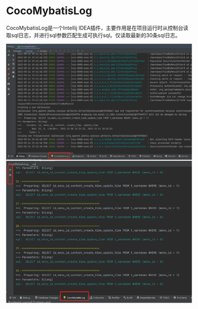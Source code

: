 # CocoMybatisLog

CocoMybatisLog是一个Intellij IDEA插件，主要作用是在项目运行时从控制台读取sql日志，并进行sql参数匹配生成可执行sql。仅读取最新的30条sql日志。

![CocoMybatisLog-1](images/CocoMybatisLog-1.png)
![CocoMybatisLog-2](images/CocoMybatisLog-2.png)
